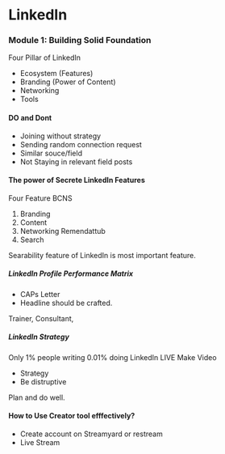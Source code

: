 # LinkedIn

### Module 1: Building Solid Foundation 
Four Pillar of LinkedIn
- Ecosystem (Features)
- Branding (Power of Content)
- Networking
- Tools

#### DO and Dont 
- Joining without strategy
- Sending random connection request
- Similar souce/field
- Not Staying in relevant field posts


#### The power of Secrete LinkedIn Features

Four Feature BCNS
1. Branding
2. Content
3. Networking Remendattub
4. Search

Searability feature of LinkedIn is most important feature.

#####   LinkedIn Profile Performance Matrix


- CAPs Letter
- Headline should be crafted.


Trainer, Consultant, 


#####   LinkedIn Strategy

Only 1% people writing 
0.01% doing LinkedIn LIVE
Make Video

- Strategy
- Be distruptive

Plan and do well. 

####     How to Use Creator tool efffectively?

- Create account on Streamyard or restream
- Live Stream



















































